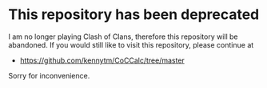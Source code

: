 This repository has been deprecated
===================================

I am no longer playing Clash of Clans, therefore this repository will be
abandoned. If you would still like to visit this repository, please continue at

* https://github.com/kennytm/CoCCalc/tree/master

Sorry for inconvenience.

